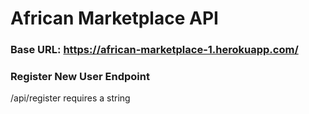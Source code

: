# African Marketplace API

### Base URL: https://african-marketplace-1.herokuapp.com/

### Register New User Endpoint
/api/register
requires a string

